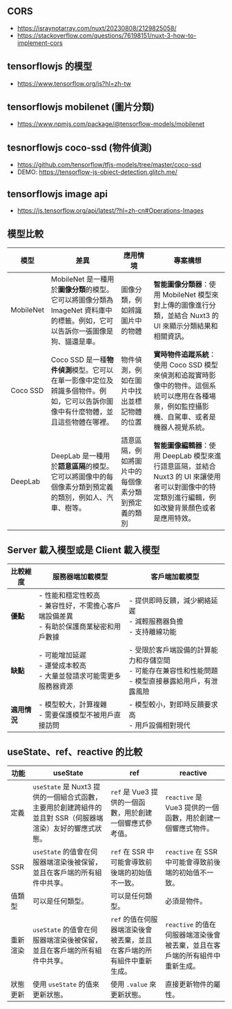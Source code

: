 ## CORS

-   https://israynotarray.com/nuxt/20230808/2129825058/
-   https://stackoverflow.com/questions/76198151/nuxt-3-how-to-implement-cors

## tensorflowjs 的模型

-   https://www.tensorflow.org/js?hl=zh-tw

## tensorflowjs mobilenet (圖片分類)

-   https://www.npmjs.com/package/@tensorflow-models/mobilenet

## tesnorflowjs coco-ssd (物件偵測)

-   https://github.com/tensorflow/tfjs-models/tree/master/coco-ssd
-   DEMO: https://tensorflow-js-object-detection.glitch.me/

## tensorflowjs image api

-   https://js.tensorflow.org/api/latest/?hl=zh-cn#Operations-Images

## 模型比較

| 模型      | 差異                                                                                                                            | 應用情境                                           | 專案構想                                                                                                                                           |
| --------- | ------------------------------------------------------------------------------------------------------------------------------- | -------------------------------------------------- | -------------------------------------------------------------------------------------------------------------------------------------------------- |
| MobileNet | MobileNet 是一種用於**圖像分類**的模型。它可以將圖像分類為 ImageNet 資料庫中的標籤。例如，它可以告訴你一張圖像是狗、貓還是車。  | 圖像分類，例如辨識圖片中的物體                     | **智能圖像分類器**：使用 MobileNet 模型來對上傳的圖像進行分類，並結合 Nuxt3 的 UI 來顯示分類結果和相關資訊。                                       |
| Coco SSD  | Coco SSD 是一種**物件偵測**模型。它可以在單一影像中定位及辨識多個物件。例如，它可以告訴你圖像中有什麼物體，並且這些物體在哪裡。 | 物件偵測，例如在圖片中找出並標記物體的位置         | **實時物件追蹤系統**：使用 Coco SSD 模型來偵測和追蹤實時影像中的物件。這個系統可以應用在各種場景，例如監控攝影機、自駕車、或者是機器人視覺系統。   |
| DeepLab   | DeepLab 是一種用於**語意區隔**的模型。它可以將圖像中的每個像素分類到預定義的類別，例如人、汽車、樹等。                          | 語意區隔，例如將圖片中的每個像素分類到預定義的類別 | **智能圖像編輯器**：使用 DeepLab 模型來進行語意區隔，並結合 Nuxt3 的 UI 來讓使用者可以對圖像中的特定類別進行編輯，例如改變背景顏色或者是應用特效。 |

## Server 載入模型或是 Client 載入模型

| 比較維度     | 服務器端加載模型                                                                           | 客戶端加載模型                                                                                           |
| ------------ | ------------------------------------------------------------------------------------------ | -------------------------------------------------------------------------------------------------------- |
| **優點**     | - 性能和穩定性較高<br>- 兼容性好，不需擔心客戶端設備差異<br>- 有助於保護商業秘密和用戶數據 | - 提供即時反饋，減少網絡延遲<br>- 減輕服務器負擔<br>- 支持離線功能                                       |
| **缺點**     | - 可能增加延遲<br>- 運營成本較高<br>- 大量並發請求可能需更多服務器資源                     | - 受限於客戶端設備的計算能力和存儲空間<br>- 可能存在兼容性和性能問題<br>- 模型直接暴露給用戶，有泄露風險 |
| **適用情況** | - 模型較大，計算複雜<br>- 需要保護模型不被用戶直接訪問                                     | - 模型較小，對即時反饋要求高<br>- 用戶設備相對現代                                                       |

## useState、ref、reactive 的比較

| 功能     | useState                                                                                                   | ref                                                                    | reactive                                                                    |
| -------- | ---------------------------------------------------------------------------------------------------------- | ---------------------------------------------------------------------- | --------------------------------------------------------------------------- |
| 定義     | `useState` 是 Nuxt3 提供的一個組合式函數，主要用於創建跨組件的並且對 SSR（伺服器端渲染）友好的響應式狀態。 | `ref` 是 Vue3 提供的一個函數，用於創建一個響應式參考值。               | `reactive` 是 Vue3 提供的一個函數，用於創建一個響應式物件。                 |
| SSR      | `useState` 的值會在伺服器端渲染後被保留，並且在客戶端的所有組件中共享。                                    | `ref` 在 SSR 中可能會導致前後端的初始值不一致。                        | `reactive` 在 SSR 中可能會導致前後端的初始值不一致。                        |
| 值類型   | 可以是任何類型。                                                                                           | 可以是任何類型。                                                       | 必須是物件。                                                                |
| 重新渲染 | `useState` 的值會在伺服器端渲染後被保留，並且在客戶端的所有組件中共享。                                    | `ref` 的值在伺服器端渲染後會被丟棄，並且在客戶端的所有組件中重新生成。 | `reactive` 的值在伺服器端渲染後會被丟棄，並且在客戶端的所有組件中重新生成。 |
| 狀態更新 | 使用 `useState` 的值來更新狀態。                                                                           | 使用 `.value` 來更新狀態。                                             | 直接更新物件的屬性。                                                        |
